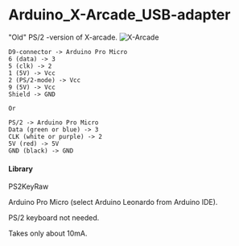 # Arduino_X-Arcade_USB-adapter

"Old" PS/2 -version of X-arcade.
![X-Arcade](https://github.com/mcgurk/Arduino-USB-HID-RetroJoystickAdapter/raw/master/Images/x-arcade-dual-joystick.jpg)

```
D9-connector -> Arduino Pro Micro
6 (data) -> 3
5 (clk) -> 2
1 (5V) -> Vcc
2 (PS/2-mode) -> Vcc
9 (5V) -> Vcc
Shield -> GND

Or

PS/2 -> Arduino Pro Micro
Data (green or blue) -> 3
CLK (white or purple) -> 2
5V (red) -> 5V
GND (black) -> GND

```
#### Library
PS2KeyRaw

Arduino Pro Micro (select Arduino Leonardo from Arduino IDE).

PS/2 keyboard not needed.

Takes only about 10mA.
